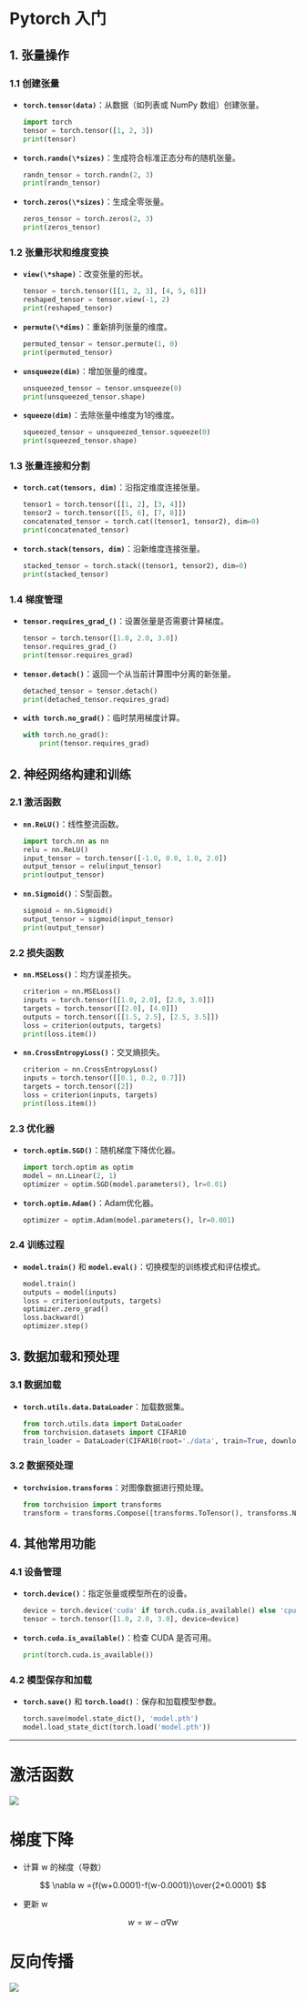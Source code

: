 # Pytorch 入门

## 1. 张量操作

### 1.1 创建张量

- **`torch.tensor(data)`**：从数据（如列表或 NumPy 数组）创建张量。

  ```python
  import torch
  tensor = torch.tensor([1, 2, 3])
  print(tensor)
  ```

- **`torch.randn(\*sizes)`**：生成符合标准正态分布的随机张量。

  ```python
  randn_tensor = torch.randn(2, 3)
  print(randn_tensor)
  ```

- **`torch.zeros(\*sizes)`**：生成全零张量。

  ```python
  zeros_tensor = torch.zeros(2, 3)
  print(zeros_tensor)
  ```

### 1.2 张量形状和维度变换

- **`view(\*shape)`**：改变张量的形状。

  ```python
  tensor = torch.tensor([[1, 2, 3], [4, 5, 6]])
  reshaped_tensor = tensor.view(-1, 2)
  print(reshaped_tensor)
  ```

- **`permute(\*dims)`**：重新排列张量的维度。

  ```python
  permuted_tensor = tensor.permute(1, 0)
  print(permuted_tensor)
  ```

- **`unsqueeze(dim)`**：增加张量的维度。

  ```python
  unsqueezed_tensor = tensor.unsqueeze(0)
  print(unsqueezed_tensor.shape)
  ```

- **`squeeze(dim)`**：去除张量中维度为1的维度。

  ```python
  squeezed_tensor = unsqueezed_tensor.squeeze(0)
  print(squeezed_tensor.shape)
  ```

### 1.3 张量连接和分割

- **`torch.cat(tensors, dim)`**：沿指定维度连接张量。

  ```python
  tensor1 = torch.tensor([[1, 2], [3, 4]])
  tensor2 = torch.tensor([[5, 6], [7, 8]])
  concatenated_tensor = torch.cat((tensor1, tensor2), dim=0)
  print(concatenated_tensor)
  ```

- **`torch.stack(tensors, dim)`**：沿新维度连接张量。

  ```python
  stacked_tensor = torch.stack((tensor1, tensor2), dim=0)
  print(stacked_tensor)
  ```

### 1.4 梯度管理

- **`tensor.requires_grad_()`**：设置张量是否需要计算梯度。

  ```python
  tensor = torch.tensor([1.0, 2.0, 3.0])
  tensor.requires_grad_()
  print(tensor.requires_grad)
  ```

- **`tensor.detach()`**：返回一个从当前计算图中分离的新张量。

  ```python
  detached_tensor = tensor.detach()
  print(detached_tensor.requires_grad)
  ```

- **`with torch.no_grad()`**：临时禁用梯度计算。

  ```python
  with torch.no_grad():
      print(tensor.requires_grad)
  ```

## 2. 神经网络构建和训练

### 2.1 激活函数

- **`nn.ReLU()`**：线性整流函数。

  ```python
  import torch.nn as nn
  relu = nn.ReLU()
  input_tensor = torch.tensor([-1.0, 0.0, 1.0, 2.0])
  output_tensor = relu(input_tensor)
  print(output_tensor)
  ```

- **`nn.Sigmoid()`**：S型函数。

  ```python
  sigmoid = nn.Sigmoid()
  output_tensor = sigmoid(input_tensor)
  print(output_tensor)
  ```

### 2.2 损失函数

- **`nn.MSELoss()`**：均方误差损失。

  ```python
  criterion = nn.MSELoss()
  inputs = torch.tensor([[1.0, 2.0], [2.0, 3.0]])
  targets = torch.tensor([[2.0], [4.0]])
  outputs = torch.tensor([[1.5, 2.5], [2.5, 3.5]])
  loss = criterion(outputs, targets)
  print(loss.item())
  ```

- **`nn.CrossEntropyLoss()`**：交叉熵损失。

  ```python
  criterion = nn.CrossEntropyLoss()
  inputs = torch.tensor([[0.1, 0.2, 0.7]])
  targets = torch.tensor([2])
  loss = criterion(inputs, targets)
  print(loss.item())
  ```

### 2.3 优化器

- **`torch.optim.SGD()`**：随机梯度下降优化器。

  ```python
  import torch.optim as optim
  model = nn.Linear(2, 1)
  optimizer = optim.SGD(model.parameters(), lr=0.01)
  ```

- **`torch.optim.Adam()`**：Adam优化器。

  ```python
  optimizer = optim.Adam(model.parameters(), lr=0.001)
  ```

### 2.4 训练过程

- **`model.train()`** 和 **`model.eval()`**：切换模型的训练模式和评估模式。

  ```python
  model.train()
  outputs = model(inputs)
  loss = criterion(outputs, targets)
  optimizer.zero_grad()
  loss.backward()
  optimizer.step()
  ```

## 3. 数据加载和预处理

### 3.1 数据加载

- **`torch.utils.data.DataLoader`**：加载数据集。

  ```python
  from torch.utils.data import DataLoader
  from torchvision.datasets import CIFAR10
  train_loader = DataLoader(CIFAR10(root='./data', train=True, download=True), batch_size=32, shuffle=True)
  ```

### 3.2 数据预处理

- **`torchvision.transforms`**：对图像数据进行预处理。

  ```python
  from torchvision import transforms
  transform = transforms.Compose([transforms.ToTensor(), transforms.Normalize((0.5,), (0.5,))])
  ```

## 4. 其他常用功能

### 4.1 设备管理

- **`torch.device()`**：指定张量或模型所在的设备。

  ```python
  device = torch.device('cuda' if torch.cuda.is_available() else 'cpu')
  tensor = torch.tensor([1.0, 2.0, 3.0], device=device)
  ```

- **`torch.cuda.is_available()`**：检查 CUDA 是否可用。

  ```python
  print(torch.cuda.is_available())
  ```

### 4.2 模型保存和加载

- **`torch.save()`** 和 **`torch.load()`**：保存和加载模型参数。

  ```python
  torch.save(model.state_dict(), 'model.pth')
  model.load_state_dict(torch.load('model.pth'))
  ```

------





# 激活函数

![](//dlink.host/wx2.sinaimg.cn/large/006JEQfJly8hy1xsblh6aj30ha0araai.jpg)



# 梯度下降

+ 计算 w 的梯度（导数）

$$
\nabla w ={f(w+0.0001)-f(w-0.0001)}\over{2*0.0001}
$$

+ 更新 w

$$
w = w - \alpha \nabla w
$$





# 反向传播

![](https://dlink.host/wx4.sinaimg.cn/large/006JEQfJly8hynwm94z7hj30lq0jd759.jpg)

